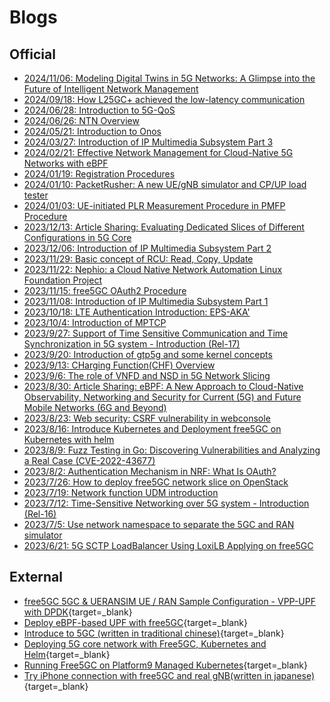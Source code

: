 <!-- Google tag (gtag.js) --> <script async src="https://www.googletagmanager.com/gtag/js?id=G-JETJ7TJ805"></script> <script> window.dataLayer = window.dataLayer || []; function gtag(){dataLayer.push(arguments);} gtag('js', new Date()); gtag('config', 'G-JETJ7TJ805'); </script>

# Blogs

## Official
- [2024/11/06: Modeling Digital Twins in 5G Networks: A Glimpse into the Future of Intelligent Network Management](./20241106/20241106.md)
- [2024/09/18: How L25GC+ achieved the low-latency communication](./20240918/20240918.md)
- [2024/06/28: Introduction to 5G-QoS](./20240628/20240628.md)
- [2024/06/26: NTN Overview](./20240626/20240626.md)
- [2024/05/21: Introduction to Onos](./20240521/20240521.md)
- [2024/03/27: Introduction of IP Multimedia Subsystem Part 3](./20240327/20240327.md)
- [2024/02/21: Effective Network Management for Cloud-Native 5G Networks with eBPF](./20240221/20240221.md)
- [2024/01/19: Registration Procedures](./20240119/20240119.md)
- [2024/01/10: PacketRusher: A new UE/gNB simulator and CP/UP load tester](./20240110/20240110.md)
- [2024/01/03: UE-initiated PLR Measurement Procedure in PMFP Procedure](./20240103/20240103.md)
- [2023/12/13: Article Sharing: Evaluating Dedicated Slices of Different Configurations in 5G Core](./20231213/20231213.md)
- [2023/12/06: Introduction of IP Multimedia Subsystem Part 2](./20231206/20231206.md)
- [2023/11/29: Basic concept of RCU: Read, Copy, Update](./20231129/20231129.md)
- [2023/11/22: Nephio: a Cloud Native Network Automation Linux Foundation Project](./20231122/20231122.md)
- [2023/11/15: free5GC OAuth2 Procedure](./20231115/free5GC_OAuth2_Procedure.md)
- [2023/11/08: Introduction of IP Multimedia Subsystem Part 1](./20231108/20231108.md)
- [2023/10/18: LTE Authentication Introduction: EPS-AKA'](./20231018/20231018.md)
- [2023/10/4: Introduction of MPTCP](./20231004/20231004.md)
- [2023/9/27: Support of Time Sensitive Communication and Time Synchronization in 5G system - Introduction (Rel-17)](./20230927/Support_of_Time_Sensitive_Communication_and_Time_Synchronization_in_5G_system_-_Introduction_(Rel-17).md)
- [2023/9/20: Introduction of gtp5g and some kernel concepts](./20230920/Introduction_of_gtp5g_and_some_kernel_concepts.md)
- [2023/9/13: CHarging Function(CHF) Overview](./20230913/20230913.md)
- [2023/9/6: The role of VNFD and NSD in 5G Network Slicing](./20230906/0905-2023blog.md)
- [2023/8/30: Article Sharing: eBPF: A New Approach to Cloud-Native Observability, Networking and Security for Current (5G) and Future Mobile Networks (6G and Beyond)](./20230830/20230830.md)
- [2023/8/23: Web security: CSRF vulnerability in webconsole](./20230823/20230823.md)
- [2023/8/16: Introduce Kubernetes and Deployment free5GC on Kubernetes with helm](./20230816/main.md)
- [2023/8/9: Fuzz Testing in Go: Discovering Vulnerabilities and Analyzing a Real Case (CVE-2022-43677)](./20230809/main.md)
- [2023/8/2: Authentication Mechanism in NRF: What Is OAuth?](./20230802/20230802.md)
- [2023/7/26: How to deploy free5GC network slice on OpenStack](./20230726/network_slice.md)
- [2023/7/19: Network function UDM introduction](./20230719/UDM_introduce.md)
- [2023/7/12: Time-Sensitive Networking over 5G system - Introduction (Rel-16)](./20230712/TSN.md)
- [2023/7/5: Use network namespace to separate the 5GC and RAN simulator](./20230705/1-free5gc-with-namespace.md)
- [2023/6/21: 5G SCTP LoadBalancer Using LoxiLB Applying on free5GC](https://medium.com/@ben0978327139/b5c05bb723f0)

## External
- [free5GC 5GC & UERANSIM UE / RAN Sample Configuration - VPP-UPF with DPDK](https://github.com/s5uishida/free5gc_ueransim_vpp_upf_dpdk_sample_config){target=_blank}
- [Deploy eBPF-based UPF with free5GC](https://github.com/edgecomllc/eupf/blob/main/docs/install.md#how-to-deploy-eupf-with-free5gc-core){target=_blank}
- [Introduce to 5GC (written in traditional chinese)](https://ithelp.ithome.com.tw/users/20110850/ironman/4961){target=_blank}
- [Deploying 5G core network with Free5GC, Kubernetes and Helm](https://medium.com/rahasak/deploying-5g-core-network-with-free5gc-kubernets-and-helm-charts-29741cea3922){target=_blank}
- [Running Free5GC on Platform9 Managed Kubernetes](https://platform9.com/blog/running-free5gc-on-platform9-managed-kubernetes/){target=_blank}
- [Try iPhone connection with free5GC and real gNB(written in japanese)](https://qiita.com/Takashi_Eifuku/items/1b710477dee680f76909){target=_blank}



